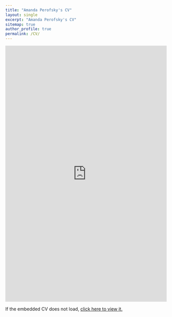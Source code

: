 ```yaml
---
title: "Amanda Perofsky's CV"
layout: single
excerpt: "Amanda Perofsky's CV"
sitemap: true
author_profile: true
permalink: /CV/
---
```


<iframe src="https://aperofsky.github.io/markdown-cv/" width="100%" height="800px" style="border:none;">
</iframe>

<p>If the embedded CV does not load, <a href="https://aperofsky.github.io/markdown-cv/" target="_blank">click here to view it.</a></p>
